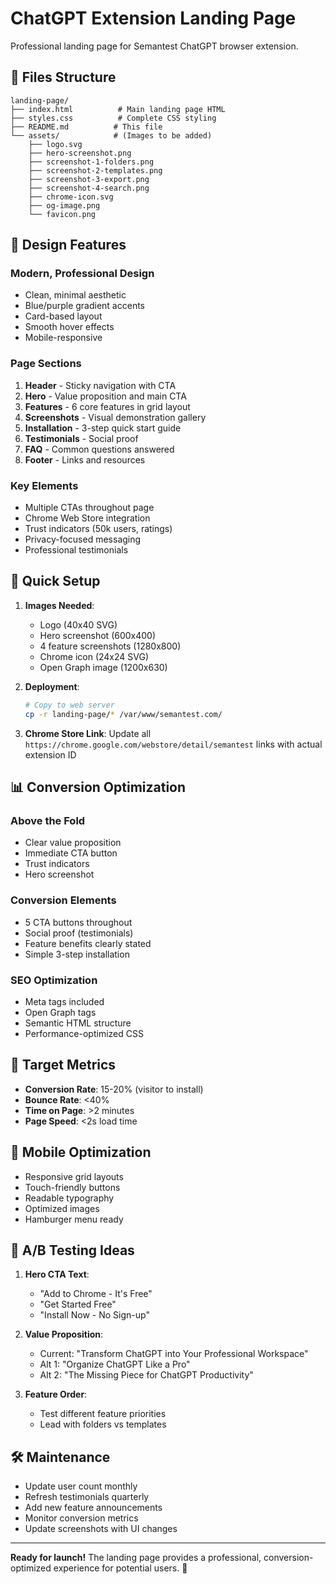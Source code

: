 # ChatGPT Extension Landing Page

Professional landing page for Semantest ChatGPT browser extension.

## 📁 Files Structure

```
landing-page/
├── index.html          # Main landing page HTML
├── styles.css          # Complete CSS styling
├── README.md          # This file
└── assets/            # (Images to be added)
    ├── logo.svg
    ├── hero-screenshot.png
    ├── screenshot-1-folders.png
    ├── screenshot-2-templates.png
    ├── screenshot-3-export.png
    ├── screenshot-4-search.png
    ├── chrome-icon.svg
    ├── og-image.png
    └── favicon.png
```

## 🎨 Design Features

### Modern, Professional Design
- Clean, minimal aesthetic
- Blue/purple gradient accents
- Card-based layout
- Smooth hover effects
- Mobile-responsive

### Page Sections
1. **Header** - Sticky navigation with CTA
2. **Hero** - Value proposition and main CTA
3. **Features** - 6 core features in grid layout
4. **Screenshots** - Visual demonstration gallery
5. **Installation** - 3-step quick start guide
6. **Testimonials** - Social proof
7. **FAQ** - Common questions answered
8. **Footer** - Links and resources

### Key Elements
- Multiple CTAs throughout page
- Chrome Web Store integration
- Trust indicators (50k users, ratings)
- Privacy-focused messaging
- Professional testimonials

## 🚀 Quick Setup

1. **Images Needed**:
   - Logo (40x40 SVG)
   - Hero screenshot (600x400)
   - 4 feature screenshots (1280x800)
   - Chrome icon (24x24 SVG)
   - Open Graph image (1200x630)

2. **Deployment**:
   ```bash
   # Copy to web server
   cp -r landing-page/* /var/www/semantest.com/
   ```

3. **Chrome Store Link**:
   Update all `https://chrome.google.com/webstore/detail/semantest` links with actual extension ID

## 📊 Conversion Optimization

### Above the Fold
- Clear value proposition
- Immediate CTA button
- Trust indicators
- Hero screenshot

### Conversion Elements
- 5 CTA buttons throughout
- Social proof (testimonials)
- Feature benefits clearly stated
- Simple 3-step installation

### SEO Optimization
- Meta tags included
- Open Graph tags
- Semantic HTML structure
- Performance-optimized CSS

## 🎯 Target Metrics

- **Conversion Rate**: 15-20% (visitor to install)
- **Bounce Rate**: <40%
- **Time on Page**: >2 minutes
- **Page Speed**: <2s load time

## 📱 Mobile Optimization

- Responsive grid layouts
- Touch-friendly buttons
- Readable typography
- Optimized images
- Hamburger menu ready

## 🔄 A/B Testing Ideas

1. **Hero CTA Text**:
   - "Add to Chrome - It's Free"
   - "Get Started Free"
   - "Install Now - No Sign-up"

2. **Value Proposition**:
   - Current: "Transform ChatGPT into Your Professional Workspace"
   - Alt 1: "Organize ChatGPT Like a Pro"
   - Alt 2: "The Missing Piece for ChatGPT Productivity"

3. **Feature Order**:
   - Test different feature priorities
   - Lead with folders vs templates

## 🛠️ Maintenance

- Update user count monthly
- Refresh testimonials quarterly
- Add new feature announcements
- Monitor conversion metrics
- Update screenshots with UI changes

---

**Ready for launch!** The landing page provides a professional, conversion-optimized experience for potential users. 🚀